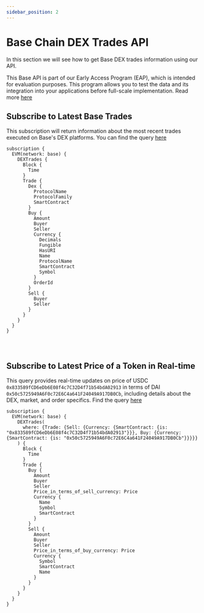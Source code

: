 ```yaml
---
sidebar_position: 2
---
```

# Base Chain DEX Trades API

<head>
<meta name="title" content="How to Get Base Decentralized Exchange Data with Base DEX Trades API"/>
<meta name="description" content="Get on-chain data of any Base based DEX through our DEX Trades API."/>
<meta name="keywords" content="Base DEX Trades api,Base DEX Trades python api,Base DEX Trades token api,Base Dex NFT api, DEX Trades scan api, DEX Trades api, DEX Trades api docs, DEX Trades crypto api, DEX Trades blockchain api,Base network api, Base web3 api"/>
<meta name="robots" content="index, follow"/>
<meta http-equiv="Content-Type" content="text/html; charset=utf-8"/>
<meta name="language" content="English"/>

<!-- Open Graph / Facebook -->

<meta property="og:type" content="website" />
<meta
  property="og:title"
  content="How to Get Base Decentralized Exchange Data with Base DEX Trades API"
/>
<meta
  property="og:description"
  content="Get on-chain data of any Base based DEX through our DEX Trades API."
/>

<!-- Twitter -->

<meta property="twitter:card" content="summary_large_image" />
<meta property="twitter:title" content="How to Get Base Decentralized Exchange Data with Base DEX Trades API" />
<meta property="twitter:description" content="Get on-chain data of any Base based DEX through our DEX Trades API." />
</head>



In this section we will see how to get Base DEX trades information using our API.

This Base API is part of our Early Access Program (EAP), which is intended for evaluation purposes. This program allows you to test the data and its integration into your applications before full-scale implementation. Read more [here](https://docs.bitquery.io/docs/graphql/dataset/EAP/)

## Subscribe to Latest Base Trades

This subscription will return information about the most recent trades executed on Base's DEX platforms.
You can find the query [here](https://ide.bitquery.io/Latest-trades-on-base#)

```
subscription {
  EVM(network: base) {
    DEXTrades {
      Block {
        Time
      }
      Trade {
        Dex {
          ProtocolName
          ProtocolFamily
          SmartContract
        }
        Buy {
          Amount
          Buyer
          Seller
          Currency {
            Decimals
            Fungible
            HasURI
            Name
            ProtocolName
            SmartContract
            Symbol
          }
          OrderId
        }
        Sell {
          Buyer
          Seller
        }
      }
    }
  }
}




```

## Subscribe to Latest Price of a Token in Real-time

This query provides real-time updates on price of USDC `0x833589fCD6eDb6E08f4c7C32D4f71b54bdA02913` in terms of DAI `0x50c5725949A6F0c72E6C4a641F24049A917DB0Cb`, including details about the DEX, market, and order specifics. Find the query [here](https://ide.bitquery.io/Price-of-USDC-in-terms-of-DAI-on-Base-network#)

```
subscription {
  EVM(network: base) {
    DEXTrades(
      where: {Trade: {Sell: {Currency: {SmartContract: {is: "0x833589fCD6eDb6E08f4c7C32D4f71b54bdA02913"}}}, Buy: {Currency: {SmartContract: {is: "0x50c5725949A6F0c72E6C4a641F24049A917DB0Cb"}}}}}
    ) {
      Block {
        Time
      }
      Trade {
        Buy {
          Amount
          Buyer
          Seller
          Price_in_terms_of_sell_currency: Price
          Currency {
            Name
            Symbol
            SmartContract
          }
        }
        Sell {
          Amount
          Buyer
          Seller
          Price_in_terms_of_buy_currency: Price
          Currency {
            Symbol
            SmartContract
            Name
          }
        }
      }
    }
  }
}



```
